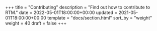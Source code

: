 +++
title = "Contributing"
description = "Find out how to contribute to RTM."
date = 2022-05-01T18:00:00+00:00
updated = 2021-05-01T18:00:00+00:00
template = "docs/section.html"
sort_by = "weight"
weight = 40
draft = false
+++
